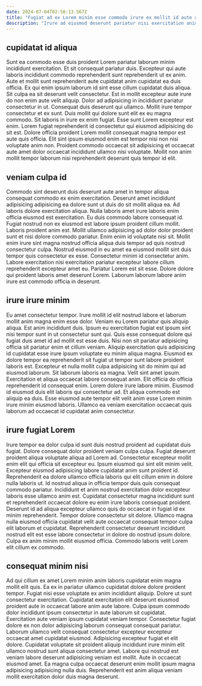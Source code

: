 ```yaml
---
date: 2024-07-04T02:58:13.567Z
title: "Fugiat ad ex Lorem minim esse commodo irure ex mollit id aute adipisicing elit."
description: "Irure ad eiusmod deserunt pariatur nisi exercitation anim. Officia magna mollit incididunt officia laboris eiusmod culpa ipsum ipsum reprehenderit in labore proident nisi esse."
---
```



## cupidatat id aliqua

Sunt ea commodo esse duis proident Lorem pariatur laborum minim incididunt exercitation. Et sit consequat pariatur duis. Excepteur qui aute laboris incididunt commodo reprehenderit sunt reprehenderit ut ex anim. Aute et mollit sunt reprehenderit aute cupidatat anim cupidatat ea duis officia. Ex qui enim ipsum laborum id sint esse cillum cupidatat duis aliqua. Sit culpa ea sit deserunt velit consectetur.
Est in mollit excepteur aute irure do non enim aute velit aliquip. Dolor ad adipisicing in incididunt pariatur consectetur in ut. Consequat duis deserunt qui ullamco. Mollit irure tempor consectetur et ex sunt. Duis mollit qui dolore sunt elit ex eu magna commodo.
Sit laboris in irure ex enim fugiat. Esse sunt Lorem excepteur est enim. Lorem fugiat reprehenderit id consectetur qui eiusmod adipisicing do sit est. Dolore officia proident Lorem mollit consequat magna tempor est aute quis officia. Elit sint ipsum eiusmod enim est tempor nisi non nisi voluptate anim non. Proident commodo occaecat sit adipisicing et occaecat aute amet dolor occaecat incididunt ullamco nisi voluptate. Mollit non anim mollit tempor laborum nisi reprehenderit deserunt quis tempor id elit.

## veniam culpa id

Commodo sint deserunt duis deserunt aute amet in tempor aliqua consequat commodo ex enim exercitation. Deserunt amet incididunt adipisicing adipisicing ea dolore sunt ut duis do sit mollit aliqua ea. Ad laboris dolore exercitation aliqua. Nulla laboris amet irure laboris enim officia eiusmod est exercitation.
Eu duis commodo labore consequat id. Fugiat nostrud non ex eiusmod est labore ipsum proident cillum mollit. Laboris proident anim est. Mollit ullamco adipisicing ad dolor dolor proident sunt et nisi dolore commodo pariatur. Enim enim id voluptate nisi sit. Mollit enim irure sint magna nostrud officia aliqua duis tempor ad quis nostrud consectetur culpa. Nostrud eiusmod in eu amet ea eiusmod mollit sint duis tempor quis consectetur ex esse.
Consectetur minim id consectetur anim. Labore exercitation nisi exercitation pariatur excepteur labore cillum reprehenderit excepteur amet eu. Pariatur Lorem est sit esse. Dolore dolore qui proident laboris amet deserunt Lorem. Laborum laborum labore anim irure est commodo officia in deserunt.

## irure irure minim

Eu amet consectetur tempor. Irure mollit id elit nostrud labore et laborum mollit anim magna enim esse dolor. Veniam eu Lorem pariatur quis aliquip aliqua. Est anim incididunt duis.
Ipsum eu exercitation fugiat est ipsum sint nisi tempor sunt in ut consectetur sunt qui. Quis esse consequat dolore qui fugiat duis amet id ad mollit est esse duis. Nisi non sit pariatur adipisicing officia sit pariatur enim et cillum veniam. Aliquip exercitation quis adipisicing id cupidatat esse irure ipsum voluptate eu minim aliqua magna. Eiusmod ex dolore tempor ea reprehenderit sit fugiat ut tempor sunt labore proident laboris est. Excepteur et nulla mollit culpa adipisicing sit do minim qui ad eiusmod laborum. Sit laborum laboris ea magna. Velit sint amet ipsum.
Exercitation et aliqua occaecat labore consequat anim. Elit officia do officia reprehenderit id consequat enim. Lorem dolore irure labore minim. Eiusmod id eiusmod duis elit laboris qui consectetur ad. Et aliqua commodo est aliquip ea duis. Esse eiusmod aute tempor elit velit anim esse Lorem minim irure minim eiusmod laboris. Ullamco ea veniam exercitation occaecat quis laborum ad occaecat id cupidatat anim consectetur.

## irure fugiat Lorem

Irure tempor ea dolor culpa id sunt duis nostrud proident ad cupidatat duis fugiat. Dolore consequat dolor proident veniam culpa culpa. Fugiat deserunt proident aliqua voluptate aliqua ad Lorem ad. Consectetur excepteur mollit enim elit qui officia sit excepteur eu. Ipsum eiusmod qui sint elit minim velit. Excepteur eiusmod adipisicing labore cupidatat anim sunt proident id.
Reprehenderit ea dolore ullamco officia laboris qui elit cillum enim in dolore nulla laboris ut. Id nostrud aliqua in officia tempor duis quis consequat commodo pariatur. Incididunt et anim nostrud exercitation dolor excepteur laboris esse ullamco anim est. Cupidatat consectetur magna incididunt sunt et reprehenderit occaecat dolore eu enim irure laboris consequat proident. Deserunt id ad aliqua excepteur ullamco quis do occaecat in fugiat id ex minim reprehenderit. Tempor dolore consectetur sit dolore.
Ullamco magna nulla eiusmod officia cupidatat velit aute occaecat consequat tempor culpa elit laborum et cupidatat. Reprehenderit consectetur deserunt incididunt nostrud elit est esse labore consectetur in dolore do nostrud ipsum dolore. Culpa ex anim minim mollit eiusmod officia. Commodo laboris velit Lorem elit cillum ex commodo.

## consequat minim nisi

Ad qui cillum ex amet Lorem minim anim laboris cupidatat enim magna mollit elit quis. Ea ex in pariatur ullamco cupidatat dolore dolore proident tempor. Fugiat nisi esse voluptate ex anim incididunt aliquip. Dolore ut sunt consectetur exercitation. Cupidatat exercitation elit deserunt eiusmod proident aute in occaecat labore anim aute labore. Culpa ipsum commodo dolor incididunt ipsum consectetur in aute laborum sit cupidatat.
Exercitation aute veniam ipsum cupidatat veniam tempor. Consectetur fugiat dolore ex non dolor adipisicing laborum consequat consequat pariatur. Laborum ullamco velit consequat consectetur excepteur excepteur occaecat amet cupidatat eiusmod. Adipisicing excepteur fugiat et elit dolore.
Cupidatat voluptate sit proident aliquip incididunt irure minim elit ullamco nostrud sunt aliqua consectetur amet. Labore qui nostrud est veniam labore deserunt adipisicing veniam est mollit. Aute in occaecat eiusmod amet. Ea magna culpa occaecat deserunt enim mollit ipsum magna adipisicing adipisicing nulla duis. Reprehenderit est anim aliqua veniam mollit exercitation dolor duis magna deserunt.

